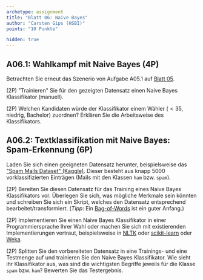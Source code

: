 ```yaml
---
archetype: assignment
title: "Blatt 06: Naive Bayes"
author: "Carsten Gips (HSBI)"
points: "10 Punkte"

hidden: true
---
```




## A06.1: Wahlkampf mit Naive Bayes (4P)

Betrachten Sie erneut das Szenerio von Aufgabe A05.1 auf [Blatt 05](sheet05.md).

(2P) "Trainieren" Sie für den gezeigten Datensatz einen Naive Bayes Klassifikator (manuell).

(2P) Welchen Kandidaten würde der Klassifikator einem Wähler ($< 35$, niedrig, Bachelor)
zuordnen? Erklären Sie die Arbeitsweise des Klassifikators.


## A06.2: Textklassifikation mit Naive Bayes: Spam-Erkennung (6P)

Laden Sie sich einen geeigneten Datensatz herunter, beispielsweise das
["Spam Mails Dataset" (Kaggle)](https://www.kaggle.com/datasets/venky73/spam-mails-dataset).
Dieser besteht aus knapp 5000 vorklassifizierten Einträgen (Mails mit den Klassen `ham` bzw.
`spam`).

(2P) Bereiten Sie diesen Datensatz für das Training eines Naive Bayes Klassifikators vor.
Überlegen Sie sich, was mögliche Merkmale sein könnten und schreiben Sie sich ein Skript,
welches den Datensatz entsprechend bearbeitet/transformiert.
(_Tipp_: Ein [Bag-of-Words](https://en.wikipedia.org/wiki/Bag-of-words_model) ist ein guter
 Anfang.)

(2P) Implementieren Sie einen Naive Bayes Klassifikator in einer Programmiersprache Ihrer Wahl
oder machen Sie sich mit existierenden Implementierungen vertraut, beispielsweise in
[NLTK](https://www.nltk.org/index.html) oder
[scikit-learn](https://scikit-learn.org/stable/index.html) oder
[Weka](https://www.cs.waikato.ac.nz/ml/weka/).

(2P) Splitten Sie den vorbereiteten Datensatz in eine Trainings- und eine Testmenge auf und
trainieren Sie den Naive Bayes Klassifikator. Wie sieht ihr Klassifikator aus, was sind die
wichtigsten Begriffe jeweils für die Klasse `spam` bzw. `ham`? Bewerten Sie das Testergebnis.
